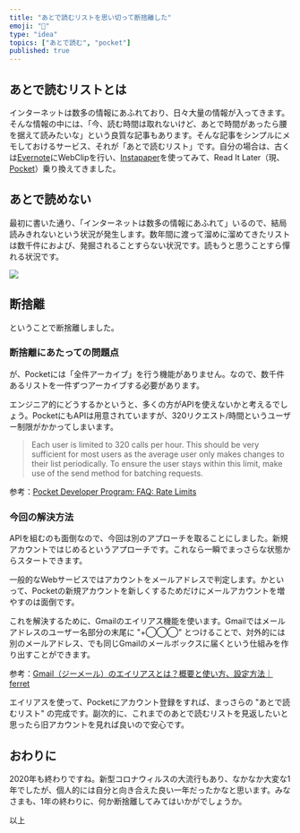 ```yaml
---
title: "あとで読むリストを思い切って断捨離した"
emoji: "😬"
type: "idea"
topics: ["あとで読む", "pocket"]
published: true
---
```


## あとで読むリストとは

インターネットは数多の情報にあふれており、日々大量の情報が入ってきます。そんな情報の中には、「今、読む時間は取れないけど、あとで時間があったら腰を据えて読みたいな」という良質な記事もあります。そんな記事をシンプルにメモしておけるサービス、それが「あとで読むリスト」です。自分の場合は、古くは[Evernote](https://evernote.com/intl/jp)にWebClipを行い、[Instapaper](https://www.instapaper.com/)を使ってみて、Read It Later（現、[Pocket](https://app.getpocket.com/)）乗り換えてきました。

## あとで読めない

最初に書いた通り、「インターネットは数多の情報にあふれて」いるので、結局読みきれないという状況が発生します。数年間に渡って溜めに溜めてきたリストは数千件におよび、発掘されることすらない状況です。読もうと思うことすら憚れる状況です。

![](https://storage.googleapis.com/zenn-user-upload/63sfq9sr6uxtpt6mz5kof5ogcgs0)

## 断捨離

ということで断捨離しました。

### 断捨離にあたっての問題点

が、Pocketには「全件アーカイブ」を行う機能がありません。なので、数千件あるリストを一件ずつアーカイブする必要があります。

エンジニア的にどうするかというと、多くの方がAPIを使えないかと考えるでしょう。PocketにもAPIは用意されていますが、320リクエスト/時間というユーザー制限がかかってしまいます。

>Each user is limited to 320 calls per hour. This should be very sufficient for most users as the average user only makes changes to their list periodically. To ensure the user stays within this limit, make use of the send method for batching requests.

参考：[Pocket Developer Program: FAQ: Rate Limits](https://getpocket.com/developer/docs/rate-limits)

### 今回の解決方法

APIを組むのも面倒なので、今回は別のアプローチを取ることにしました。新規アカウントではじめるというアプローチです。これなら一瞬でまっさらな状態からスタートできます。

一般的なWebサービスではアカウントをメールアドレスで判定します。かといって、Pocketの新規アカウントを新しくするためだけにメールアカウントを増やすのは面倒です。

これを解決するために、Gmailのエイリアス機能を使います。Gmailではメールアドレスのユーザー名部分の末尾に "+◯◯◯" とつけることで、対外的には別のメールアドレス、でも同じGmailのメールボックスに届くという仕組みを作り出すことができます。

参考：[Gmail（ジーメール）のエイリアスとは？概要と使い方、設定方法｜ferret](https://ferret-plus.com/5946)

エイリアスを使って、Pocketにアカウント登録をすれば、まっさらの "あとで読むリスト" の完成です。副次的に、これまでのあとで読むリストを見返したいと思ったら旧アカウントを見れば良いので安心です。

## おわりに

2020年も終わりですね。新型コロナウィルスの大流行もあり、なかなか大変な1年でしたが、個人的には自分と向き合えた良い一年だったかなと思います。みなさまも、1年の終わりに、何か断捨離してみてはいかがでしょうか。

以上